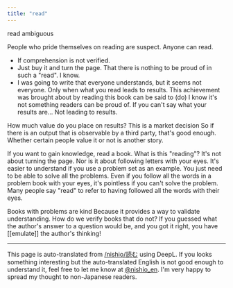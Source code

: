 ```yaml
---
title: "read"
---
```


read
ambiguous

People who pride themselves on reading are suspect.
Anyone can read.
- If comprehension is not verified.
- Just buy it and turn the page.
That there is nothing to be proud of in such a "read".
I know.
- I was going to write that everyone understands, but it seems not everyone.
Only when what you read leads to results.
This achievement was brought about by reading this book
can be said to (do)
I know it's not something readers can be proud of.
If you can't say what your results are...
Not leading to results.

How much value do you place on results?
This is a market decision
So if there is an output that is observable by a third party, that's good enough.
Whether certain people value it or not is another story.

If you want to gain knowledge, read a book.
What is this "reading"?
It's not about turning the page.
Nor is it about following letters with your eyes.
It's easier to understand if you use a problem set as an example.
You just need to be able to solve all the problems.
Even if you follow all the words in a problem book with your eyes, it's pointless if you can't solve the problem.
Many people say "read" to refer to having followed all the words with their eyes.

Books with problems are kind
Because it provides a way to validate understanding.
How do we verify books that do not?
If you guessed what the author's answer to a question would be, and you got it right, you have [[emulate]] the author's thinking!

---
This page is auto-translated from [/nishio/読む](https://scrapbox.io/nishio/読む) using DeepL. If you looks something interesting but the auto-translated English is not good enough to understand it, feel free to let me know at [@nishio_en](https://twitter.com/nishio_en). I'm very happy to spread my thought to non-Japanese readers.